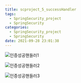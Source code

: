 ```yaml
---
title: scproject_5_successHandler
tags:
  - SpringSecurity_project
  - SpringSecurity
categories:
  - SpringSecurity_project
  - SpringSecurity
date: 2021-09-28 23:01:38
---
```



![인증성공핸들러1](/review_img/security_project/security_project_5/1.PNG)

![인증성공핸들러2](/review_img/security_project/security_project_5/2.PNG)

![인증성공핸들러3](/review_img/security_project/security_project_5/3.PNG)


